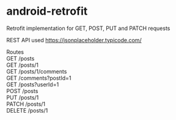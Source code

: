 # android-retrofit
Retrofit implementation for GET, POST, PUT and PATCH requests

REST API used 
https://jsonplaceholder.typicode.com/

Routes<br>
GET	/posts <br>
GET	/posts/1 <br>
GET	/posts/1/comments<br>
GET	/comments?postId=1 <br>
GET	/posts?userId=1 <br>
POST	/posts<br>
PUT	/posts/1 <br>
PATCH	/posts/1<br>
DELETE	/posts/1<br>
